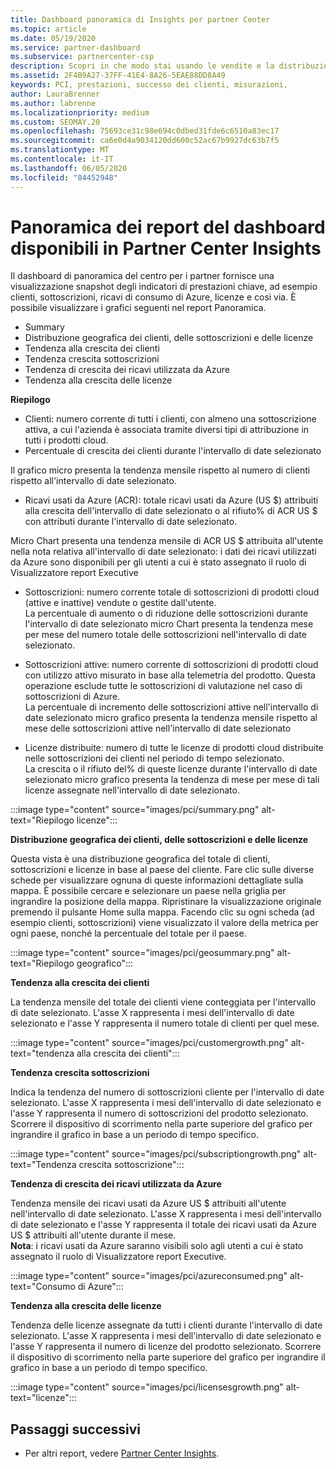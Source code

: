 ```yaml
---
title: Dashboard panoramica di Insights per partner Center
ms.topic: article
ms.date: 05/19/2020
ms.service: partner-dashboard
ms.subservice: partnercenter-csp
description: Scopri in che modo stai usando le vendite e la distribuzione, la crescita dei clienti e la crescita dei ricavi con le licenze, le sottoscrizioni e il consumo di Azure.
ms.assetid: 2F4B9A27-37FF-41E4-8A26-5EAE88DD8A49
keywords: PCI, prestazioni, successo dei clienti, misurazioni,
author: LauraBrenner
ms.author: labrenne
ms.localizationpriority: medium
ms.custom: SEOMAY.20
ms.openlocfilehash: 75693ce31c98e694c0dbed31fde6c6510a83ec17
ms.sourcegitcommit: ca6e0d4a9034120dd600c52ac67b9927dc63b7f5
ms.translationtype: MT
ms.contentlocale: it-IT
ms.lasthandoff: 06/05/2020
ms.locfileid: "84452948"
---
```

# <a name="overview-dashboard-reports-available-in-partner-center-insights"></a>Panoramica dei report del dashboard disponibili in Partner Center Insights
 
Il dashboard di panoramica del centro per i partner fornisce una visualizzazione snapshot degli indicatori di prestazioni chiave, ad esempio clienti, sottoscrizioni, ricavi di consumo di Azure, licenze e così via. È possibile visualizzare i grafici seguenti nel report Panoramica. 

- Summary  
- Distribuzione geografica dei clienti, delle sottoscrizioni e delle licenze  
- Tendenza alla crescita dei clienti 
- Tendenza crescita sottoscrizioni 
- Tendenza di crescita dei ricavi utilizzata da Azure 
- Tendenza alla crescita delle licenze 

**Riepilogo**

- Clienti: numero corrente di tutti i clienti, con almeno una sottoscrizione attiva, a cui l'azienda è associata tramite diversi tipi di attribuzione in tutti i prodotti cloud. 
- Percentuale di crescita dei clienti durante l'intervallo di date selezionato 

Il grafico micro presenta la tendenza mensile rispetto al numero di clienti rispetto all'intervallo di date selezionato. 

 
- Ricavi usati da Azure (ACR): totale ricavi usati da Azure (US $) attribuiti alla crescita dell'intervallo di date selezionato o al rifiuto% di ACR US $ con attributi durante l'intervallo di date selezionato.

Micro Chart presenta una tendenza mensile di ACR US $ attribuita all'utente nella nota relativa all'intervallo di date selezionato: i dati dei ricavi utilizzati da Azure sono disponibili per gli utenti a cui è stato assegnato il ruolo di Visualizzatore report Executive 
 
- Sottoscrizioni: numero corrente totale di sottoscrizioni di prodotti cloud (attive e inattive) vendute o gestite dall'utente.  
La percentuale di aumento o di riduzione delle sottoscrizioni durante l'intervallo di date selezionato micro Chart presenta la tendenza mese per mese del numero totale delle sottoscrizioni nell'intervallo di date selezionato. 
 
- Sottoscrizioni attive: numero corrente di sottoscrizioni di prodotti cloud con utilizzo attivo misurato in base alla telemetria del prodotto. Questa operazione esclude tutte le sottoscrizioni di valutazione nel caso di sottoscrizioni di Azure.  
La percentuale di incremento delle sottoscrizioni attive nell'intervallo di date selezionato micro grafico presenta la tendenza mensile rispetto al mese delle sottoscrizioni attive nell'intervallo di date selezionato 
 
- Licenze distribuite: numero di tutte le licenze di prodotti cloud distribuite nelle sottoscrizioni dei clienti nel periodo di tempo selezionato.  
La crescita o il rifiuto del% di queste licenze durante l'intervallo di date selezionato micro grafico presenta la tendenza di mese per mese di tali licenze assegnate nell'intervallo di date selezionato.

:::image type="content" source="images/pci/summary.png" alt-text="Riepilogo licenze":::

**Distribuzione geografica dei clienti, delle sottoscrizioni e delle licenze** 

Questa vista è una distribuzione geografica del totale di clienti, sottoscrizioni e licenze in base al paese del cliente. Fare clic sulle diverse schede per visualizzare ognuna di queste informazioni dettagliate sulla mappa. È possibile cercare e selezionare un paese nella griglia per ingrandire la posizione della mappa. Ripristinare la visualizzazione originale premendo il pulsante Home sulla mappa. Facendo clic su ogni scheda (ad esempio clienti, sottoscrizioni) viene visualizzato il valore della metrica per ogni paese, nonché la percentuale del totale per il paese.  

:::image type="content" source="images/pci/geosummary.png" alt-text="Riepilogo geografico":::

**Tendenza alla crescita dei clienti**

La tendenza mensile del totale dei clienti viene conteggiata per l'intervallo di date selezionato. L'asse X rappresenta i mesi dell'intervallo di date selezionato e l'asse Y rappresenta il numero totale di clienti per quel mese. 

:::image type="content" source="images/pci/customergrowth.png" alt-text="tendenza alla crescita dei clienti":::

**Tendenza crescita sottoscrizioni**

Indica la tendenza del numero di sottoscrizioni cliente per l'intervallo di date selezionato. L'asse X rappresenta i mesi dell'intervallo di date selezionato e l'asse Y rappresenta il numero di sottoscrizioni del prodotto selezionato. Scorrere il dispositivo di scorrimento nella parte superiore del grafico per ingrandire il grafico in base a un periodo di tempo specifico. 

:::image type="content" source="images/pci/subscriptiongrowth.png" alt-text="Tendenza crescita sottoscrizione":::

**Tendenza di crescita dei ricavi utilizzata da Azure**

Tendenza mensile dei ricavi usati da Azure US $ attribuiti all'utente nell'intervallo di date selezionato. L'asse X rappresenta i mesi dell'intervallo di date selezionato e l'asse Y rappresenta il totale dei ricavi usati da Azure US $ attribuiti all'utente durante il mese.   
**Nota**: i ricavi usati da Azure saranno visibili solo agli utenti a cui è stato assegnato il ruolo di Visualizzatore report Executive. 

:::image type="content" source="images/pci/azureconsumed.png" alt-text="Consumo di Azure":::

**Tendenza alla crescita delle licenze**
 
Tendenza delle licenze assegnate da tutti i clienti durante l'intervallo di date selezionato. L'asse X rappresenta i mesi dell'intervallo di date selezionato e l'asse Y rappresenta il numero di licenze del prodotto selezionato. Scorrere il dispositivo di scorrimento nella parte superiore del grafico per ingrandire il grafico in base a un periodo di tempo specifico.  

:::image type="content" source="images/pci/licensesgrowth.png" alt-text="licenze":::

## <a name="next-steps"></a>Passaggi successivi

- Per altri report, vedere [Partner Center Insights](partner-center-insights.md).
